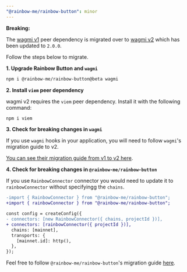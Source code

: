 ```yaml
---
"@rainbow-me/rainbow-button": minor
---
```


**Breaking:**

The [wagmi v1](https://wagmi.sh) peer dependency is migrated over to [wagmi v2](https://wagmi.sh/) which has been updated to `2.0.0`.

Follow the steps below to migrate.

**1. Upgrade Rainbow Button and `wagmi`**

```bash
npm i @rainbow-me/rainbow-button@beta wagmi
```

**2. Install `viem` peer dependency**

wagmi v2 requires the `viem` peer dependency. Install it with the following command:

```bash
npm i viem
```

**3. Check for breaking changes in `wagmi`**

If you use `wagmi` hooks in your application, you will need to follow `wagmi`'s migration guide to v2.


[You can see their migration guide from v1 to v2 here](https://wagmi.sh/react/guides/migrate-from-v1-to-v2).


**4. Check for breaking changes in `@rainbow-me/rainbow-button`**

If you use `RainbowConnector` connector you would need to update it to `rainbowConnector` without specifyingg the `chains`.

```diff
-import { RainbowConnector } from "@rainbow-me/rainbow-button";
+import { rainbowConnector } from "@rainbow-me/rainbow-button";

const config = createConfig({
- connectors: [new RainbowConnector({ chains, projectId })],
+ connectors: [rainbowConnector({ projectId })],
  chains: [mainnet],
  transports: {
    [mainnet.id]: http(),
  },
});
```

Feel free to follow `@rainbow-me/rainbow-button`'s migration guide [here](https://wagmi.sh/react/guides/migrate-from-v1-to-v2).


 
